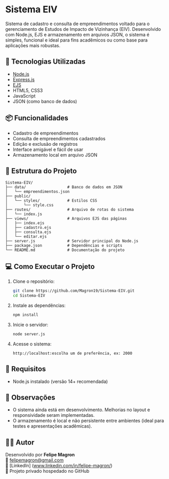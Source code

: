 # Sistema EIV

Sistema de cadastro e consulta de empreendimentos voltado para o gerenciamento de Estudos de Impacto de Vizinhança (EIV). Desenvolvido com Node.js, EJS e armazenamento em arquivos JSON, o sistema é simples, funcional e ideal para fins acadêmicos ou como base para aplicações mais robustas.

## 🚀 Tecnologias Utilizadas

- [Node.js](https://nodejs.org/)
- [Express.js](https://expressjs.com/)
- [EJS](https://ejs.co/)
- HTML5, CSS3
- JavaScript
- JSON (como banco de dados)

## 📦 Funcionalidades

- Cadastro de empreendimentos
- Consulta de empreendimentos cadastrados
- Edição e exclusão de registros
- Interface amigável e fácil de usar
- Armazenamento local em arquivo JSON

## 📁 Estrutura do Projeto

```
Sistema-EIV/
├── data/                  # Banco de dados em JSON
│   └── empreendimentos.json
├── public/
│   └── styles/            # Estilos CSS
│       └── style.css
├── routes/                # Arquivo de rotas do sistema
│   └── index.js
├── views/                 # Arquivos EJS das páginas
│   ├── index.ejs
│   ├── cadastro.ejs
│   ├── consulta.ejs
│   └── editar.ejs
├── server.js              # Servidor principal do Node.js
├── package.json           # Dependências e scripts
└── README.md              # Documentação do projeto
```

## 💻 Como Executar o Projeto

1. Clone o repositório:
   ```bash
   git clone https://github.com/Magron19/Sistema-EIV.git
   cd Sistema-EIV
   ```

2. Instale as dependências:
   ```bash
   npm install
   ```

3. Inicie o servidor:
   ```bash
   node server.js
   ```

4. Acesse o sistema:
   ```
   http://localhost:escolha um de preferência, ex: 2000
   ```

## 🔧 Requisitos

- Node.js instalado (versão 14+ recomendada)

## 📌 Observações

- O sistema ainda está em desenvolvimento. Melhorias no layout e responsividade seram implementadas.
- O armazenamento é local e não persistente entre ambientes (ideal para testes e apresentações acadêmicas).

## 👨‍💻 Autor

Desenvolvido por **Felipe Magron**  
📧 felipemagron@gmail.com  
🔗 [LinkedIn] (www.linkedin.com/in/felipe-magron/)  
🔐 Projeto privado hospedado no GitHub

